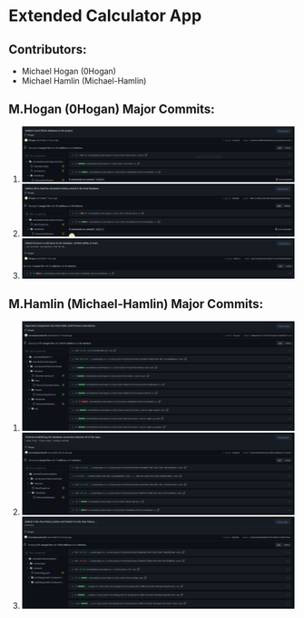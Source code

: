 # Extended Calculator App

## Contributors:
  <ul>
    <li>Michael Hogan (0Hogan)
    <li>Michael Hamlin (Michael-Hamlin)
  </ul>
  
## M.Hogan (0Hogan) Major Commits:
  <ol>
    <li> <img src=images/0Hogan1.png>
    <li> <img src=images/0Hogan2.png>
    <li> <img src=images/0Hogan3.png>
  </ol>

## M.Hamlin (Michael-Hamlin) Major Commits:
  <ol>
    <li> <img src=images/Michael-Hamlin1.png>
    <li> <img src=images/Michael-Hamlin2.png>
    <li> <img src=images/Michael-Hamlin3.png>
  </ol>
